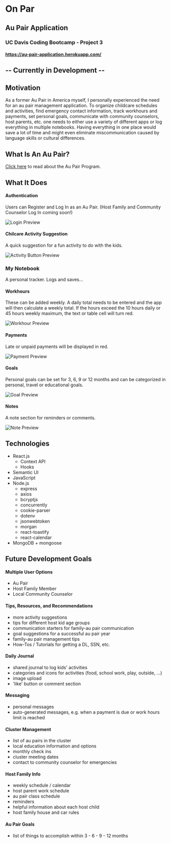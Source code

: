 # On Par
## Au Pair Application
### UC Davis Coding Bootcamp - Project 3
#### https://au-pair-application.herokuapp.com/

## -- Currently in Development --

## Motivation

As a former Au Pair in America myself, I personally experienced the need for an au pair management application. To organize childcare schedules and activities, find emergency contact information, track workhours and payments, set personal goals, communicate with community counselors, host parents, etc. one needs to either use a variety of different apps or log everything in multiple notebooks. Having everything in one place would save a lot of time and might even eliminate miscommunication caused by language skills or cultural differences.

## What Is An Au Pair?
[Click here](https://www.aupairinamerica.com/aupairs/index.asp) to read about the Au Pair Program.

## What It Does

#### Authentication
Users can Register and Log In as an Au Pair. (Host Family and Community Counselor Log In coming soon!)

![Login Preview](readme-gifs/login.gif)

#### Chilcare Activity Suggestion
A quick suggestion for a fun activity to do with the kids.

![Activity Button Preview](readme-gifs/activity.gif)

### My Notebook
A personal tracker. Logs and saves...

#### Workhours 
These can be added weekly. A daily total needs to be entered and the app will then calculate a weekly total. If the hours exceed the 10 hours daily or 45 hours weekly maximum, the text or table cell will turn red.

![Workhour Preview](readme-gifs/workhours.gif)

#### Payments
Late or unpaid payments will be displayed in red.

![Payment Preview](readme-gifs/payments.gif)

#### Goals
Personal goals can be set for 3, 6, 9 or 12 months and can be categorized in personal, travel or educational goals.

![Goal Preview](readme-gifs/goals.gif)

#### Notes
A note section for reminders or comments.

![Note Preview](readme-gifs/notes.gif)

## Technologies

* React.js
    * Context API
    * Hooks
* Semantic UI
* JavaScript
* Node.js
    * express
    * axios
    * bcryptjs
    * concurrently
    * cookie-parser
    * dotenv
    * jsonwebtoken
    * morgan
    * react-toastify
    * react-calendar
* MongoDB + mongoose

## Future Development Goals

#### Multiple User Options
* Au Pair
* Host Family Member
* Local Community Counselor

#### Tips, Resources, and Recommendations
* more activity suggestions
* tips for different host kid age groups
* communication starters for family-au pair communication
* goal suggestions for a successful au pair year
* family-au pair management tips
* How-Tos / Tutorials for getting a DL, SSN, etc.

#### Daily Journal
* shared journal to log kids' activities
* categories and icons for activities (food, school work, play, outside, ...)
* image upload
* 'like' button or comment section

#### Messaging
* personal messages
* auto-generated messages, e.g. when a payment is due or work hours limit is reached

#### Cluster Management
* list of au pairs in the cluster
* local education information and options
* monthly check ins
* cluster meeting dates
* contact to community counselor for emergencies

#### Host Family Info
* weekly schedule / calendar
* host parent work schedule
* au pair class schedule
* reminders
* helpful information about each host child
* host family house and car rules

#### Au Pair Goals
* list of things to accomplish within 3 - 6 - 9 - 12 months

